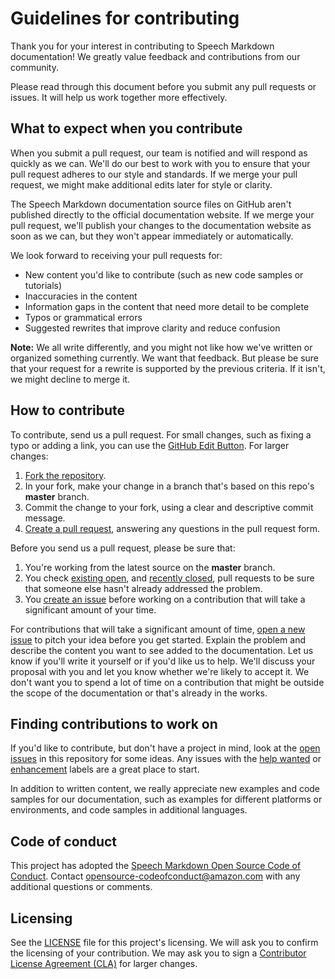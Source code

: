 # Guidelines for contributing

Thank you for your interest in contributing to Speech Markdown documentation! We greatly value feedback and contributions from our community.

Please read through this document before you submit any pull requests or issues. It will help us work together more effectively.

## What to expect when you contribute

When you submit a pull request, our team is notified and will respond as quickly as we can. We'll do our best to work with you to ensure that your pull request adheres to our style and standards. If we merge your pull request, we might make additional edits later for style or clarity.

The Speech Markdown documentation source files on GitHub aren't published directly to the official documentation website. If we merge your pull request, we'll publish your changes to the documentation website as soon as we can, but they won't appear immediately or automatically.

We look forward to receiving your pull requests for:

* New content you'd like to contribute (such as new code samples or tutorials)
* Inaccuracies in the content
* Information gaps in the content that need more detail to be complete
* Typos or grammatical errors
* Suggested rewrites that improve clarity and reduce confusion

**Note:** We all write differently, and you might not like how we've written or organized something currently. We want that feedback. But please be sure that your request for a rewrite is supported by the previous criteria. If it isn't, we might decline to merge it.

## How to contribute

To contribute, send us a pull request. For small changes, such as fixing a typo or adding a link, you can use the [GitHub Edit Button](https://blog.github.com/2011-04-26-forking-with-the-edit-button/). For larger changes:

1. [Fork the repository](https://help.github.com/articles/fork-a-repo/).
2. In your fork, make your change in a branch that's based on this repo's **master** branch.
3. Commit the change to your fork, using a clear and descriptive commit message.
4. [Create a pull request](https://help.github.com/articles/creating-a-pull-request-from-a-fork/), answering any questions in the pull request form.

Before you send us a pull request, please be sure that:

1. You're working from the latest source on the **master** branch.
2. You check [existing open](https://github.com/speechmarkdown/docs-speechmarkdown-reference/pulls), and [recently closed](https://github.com/speechmarkdown/docs-speechmarkdown-reference/pulls?q=is%3Apr+is%3Aclosed), pull requests to be sure that someone else hasn't already addressed the problem.
3. You [create an issue](https://github.com/speechmarkdown/docs-speechmarkdown-reference/issues/new) before working on a contribution that will take a significant amount of your time.

For contributions that will take a significant amount of time, [open a new issue](https://github.com/speechmarkdown/docs-speechmarkdown-reference/issues/new) to pitch your idea before you get started. Explain the problem and describe the content you want to see added to the documentation. Let us know if you'll write it yourself or if you'd like us to help. We'll discuss your proposal with you and let you know whether we're likely to accept it. We don't want you to spend a lot of time on a contribution that might be outside the scope of the documentation or that's already in the works.

## Finding contributions to work on

If you'd like to contribute, but don't have a project in mind, look at the [open issues](https://github.com/speechmarkdown/docs-speechmarkdown-reference/issues) in this repository for some ideas. Any issues with the [help wanted](https://github.com/speechmarkdown/docs-speechmarkdown-reference/labels/help%20wanted) or [enhancement](https://github.com/speechmarkdown/docs-speechmarkdown-reference/labels/enhancement) labels are a great place to start.

In addition to written content, we really appreciate new examples and code samples for our documentation, such as examples for different platforms or environments, and code samples in additional languages.

## Code of conduct

This project has adopted the [Speech Markdown Open Source Code of Conduct](https://github.com/speechmarkdown/docs-speechmarkdown-reference/blob/master/CODE-OF-CONDUCT). Contact [opensource-codeofconduct@amazon.com](mailto:opensource-codeofconduct@amazon.com) with any additional questions or comments.


## Licensing

See the [LICENSE](https://github.com/speechmarkdown/docs-speechmarkdown-reference/blob/master/LICENSE) file for this project's licensing. We will ask you to confirm the licensing of your contribution. We may ask you to sign a [Contributor License Agreement (CLA)](http://en.wikipedia.org/wiki/Contributor_License_Agreement) for larger changes.
